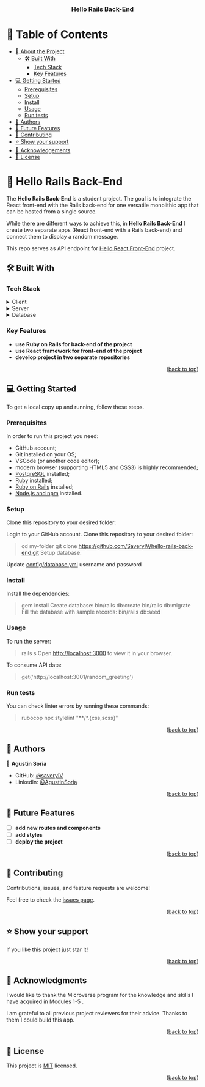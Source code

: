 <h3 align="center"><b>Hello Rails Back-End</b></h3>

<a name="readme-top"></a>

# 📗 Table of Contents

- [📖 About the Project](#about-project)
  - [🛠 Built With](#built-with)
    - [Tech Stack](#tech-stack)
    - [Key Features](#key-features)
- [💻 Getting Started](#getting-started)
  - [Prerequisites](#prerequisites)
  - [Setup](#setup)
  - [Install](#install)
  - [Usage](#usage)
  - [Run tests](#run-tests)
- [👥 Authors](#authors)
- [🔭 Future Features](#future-features)
- [🤝 Contributing](#contributing)
- [⭐️ Show your support](#support)
- [🙏 Acknowledgements](#acknowledgements)
- [📝 License](#license)

# 📖 Hello Rails Back-End <a name="about-project"></a>


The **Hello Rails Back-End** is a student project. The goal is to integrate the React front-end with the Rails back-end for one versatile monolithic app that can be hosted from a single source.

While there are different ways to achieve this, in **Hello Rails Back-End** I create two separate apps (React front-end with a Rails back-end) and connect them to display a random message.

This repo serves as API endpoint for [Hello React Front-End](https://github.com/SaveryIV/hello-react-front-end/tree/setting-up-front) project.

## 🛠 Built With <a name="built-with"></a>

### Tech Stack <a name="tech-stack"></a>

<details>
  <summary>Client</summary>
  <ul>
    <li><a href="https://developer.mozilla.org/ru/docs/Web/HTML">HTML</a></li>
    <li><a href="https://developer.mozilla.org/ru/docs/Web/CSS">CSS</a></li>
    <li><a href="https://developer.mozilla.org/ru/docs/Web/JavaScript">JavaScript</a></li>
    <li><a href="https://react.dev/">React</a></li>
    <li><a href="https://redux-toolkit.js.org/">Redux Toolkit</a></li>
  </ul>
</details>

<details>
  <summary>Server</summary>
  <ul>
    <li><a href="https://www.ruby-lang.org/en/">Ruby</a></li>
    <li><a href="https://rubyonrails.org/">Ruby on Rails</a></li>
  </ul>
</details>

<details>
<summary>Database</summary>
  <ul>
    <li><a href="https://www.postgresql.org/">PostgreSQL</a></li>
  </ul>
</details>


### Key Features <a name="key-features"></a>

- **use Ruby on Rails for back-end of the project**
- **use React framework for front-end of the project**
- **develop project in two separate repositories**

<p align="right">(<a href="#readme-top">back to top</a>)</p>


## 💻 Getting Started <a name="getting-started"></a>

To get a local copy up and running, follow these steps.

### Prerequisites

In order to run this project you need:

- GitHub account;
- Git installed on your OS;
- VSCode (or another code editor);
- modern browser (supporting HTML5 and CSS3) is highly recommended;
- [PostgreSQL](https://www.postgresql.org/docs/current/tutorial-install.html) installed;
- [Ruby](https://www.ruby-lang.org/en/documentation/installation/) installed;
- [Ruby on Rails](https://gorails.com/guides) installed;
- [Node.js and npm](https://nodejs.org/) installed.

### Setup

Clone this repository to your desired folder:

Login to your GitHub account. Clone this repository to your desired folder:

> cd my-folder
> git clone https://github.com/SaveryIV/hello-rails-back-end.git
Setup database:

Update [config/database.yml](./config/database.yml) username and password


### Install

Install the dependencies:
> gem install
Create database:
> bin/rails db:create
> bin/rails db:migrate
Fill the database with sample records:
> bin/rails db:seed
### Usage

To run the server:
> rails s
Open [http://localhost:3000](http://localhost:3001/random_greeting) to view it in your browser.

To consume API data:
> get('http://localhost:3001/random_greeting')
### Run tests

You can check linter errors by running these commands:
> rubocop
> npx stylelint "**/*.{css,scss}"
<p align="right">(<a href="#readme-top">back to top</a>)</p>


## 👥 Authors <a name="authors"></a>

👤 **Agustin Soria**
- GitHub: [@saveryIV](https://github.com/saveryIV)
- LinkedIn: [@AgustinSoria](https://www.linkedin.com/in/agust%C3%ADn-ricardo-soria-meza-979747228/)

<p align="right">(<a href="#readme-top">back to top</a>)</p>


## 🔭 Future Features <a name="future-features"></a>

- [ ] **add new routes and components**
- [ ] **add styles**
- [ ] **deploy the project**

<p align="right">(<a href="#readme-top">back to top</a>)</p>


## 🤝 Contributing <a name="contributing"></a>

Contributions, issues, and feature requests are welcome!

Feel free to check the [issues page](../../issues/).

<p align="right">(<a href="#readme-top">back to top</a>)</p>


## ⭐️ Show your support <a name="support"></a>

If you like this project just star it!

<p align="right">(<a href="#readme-top">back to top</a>)</p>


## 🙏 Acknowledgments <a name="acknowledgements"></a>

I would like to thank the Microverse program for the knowledge and skills I have acquired in Modules 1-5 .

I am grateful to all previous project reviewers for their advice. Thanks to them I could build this app.

<p align="right">(<a href="#readme-top">back to top</a>)</p>


## 📝 License <a name="license"></a>

This project is [MIT](./LICENSE) licensed.

<p align="right">(<a href="#readme-top">back to top</a>)</p>